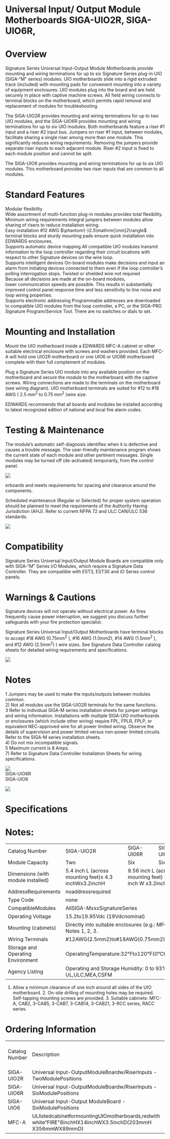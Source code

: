 # Universal Input/ Output Module Motherboards SIGA-UIO2R, SIGA-UIO6R,  

# Overview  

Signature Series Universal Input-Output Module Motherboards provide mounting and wiring terminations for up to six Signature Series plug-in UIO (SIGA-“M” series) modules. UIO motherboards slide into a rigid extruded track (included) with mounting pads for convenient mounting into a variety of equipment enclosures. UIO modules plug into the board and are held securely in place with captive machine screws. All field wiring connects to terminal blocks on the motherboard, which permits rapid removal and replacement of modules for troubleshooting.  

The SIGA-UIO2R provides mounting and wiring terminations for up to two UIO modules, and the SIGA-UIO6R provides mounting and wiring terminations for up to six UIO modules. Both motherboards feature a riser #1 input and a riser #2 input bus. Jumpers on riser #1 input, between modules, facilitate sharing a single riser among more than one module. This significantly reduces wiring requirements. Removing the jumpers provide separate riser inputs to each adjacent module. Riser #2 input is fixed to each module position and cannot be split.  

The SIGA-UIO6 provides mounting and wiring terminations for up to six UIO modules. This motherboard provides two riser inputs that are common to all modules.  

# Standard Features  

Modular flexibility   
Wide assortment of multi-function plug-in modules provides total flexibility.   
Minimum wiring requirements Integral jumpers between modules allow sharing of risers to reduce installation wiring.   
Easy installation #12 AWG $\phantom{-}2.5\mathrm{\mm}2\rangle$ terminal blocks and sturdy mounting pads ensure quick installation into EDWARDS enclosures.   
Supports automatic device mapping All compatible UIO modules transmit information to the loop controller regarding their circuit locations with respect to other Signature devices on the wire loop.   
Supports intelligent devices On-board modules make decisions and input an alarm from initiating devices connected to them even if the loop controller’s polling interrogation stops. Twisted or shielded wire not required   
Because all decisions are made at the on-board modules,   
lower communication speeds are possible. This results in substantially improved control panel response time and less sensitivity to line noise and loop wiring properties.   
Supports electronic addressing Programmable addresses are downloaded to compatible UIO modules from the loop controller, a PC, or the SIGA-PRO Signature Program/Service Tool. There are no switches or dials to set.  

# Mounting and Installation  

Mount the UIO motherboard inside a EDWARDS MFC-A cabinet or other suitable electrical enclosure with screws and washers provided. Each MFC-A will hold one UIO2R motherboard or one UIO6 or UIO6R motherboard complete with their full complement of modules.  

Plug a Signature Series UIO module into any available position on the motherboard and secure the module to the motherboard with the captive screws. Wiring connections are made to the terminals on the motherboard (see wiring diagram). UIO motherboard terminals are suited for #12 to #18 AWG ( $2.5\;\mathrm{mm}^{2}$ to $0.75\;\mathrm{mm}^{2}$ )wire size.  

EDWARDS recommends that all boards and modules be installed according to latest recognized edition of national and local fire alarm codes.  

# Testing & Maintenance  

The module’s automatic self-diagnosis identifies when it is defective and causes a trouble message.  The user-friendly maintenance program shows the current state of each module and other pertinent messages.  Single modules may be turned off (de-activated) temporarily, from the control panel.  

![](images/c24b300dee3d09c1e4b80ebeed5b8ea466a3bc43d536a40996d7dac1bfc70f2b.jpg)  

erboards and meets requirements for spacing and clearance around the components.  

Scheduled maintenance (Regular or Selected) for proper system operation should be planned to meet the requirements of the Authority Having Jurisdiction (AHJ).  Refer to current NFPA 72 and ULC CAN/ULC 536 standards.  

![](images/fd64cba17ab1379f5c7d8da4ea2d79a8041cb404656fe5105d76b7535721c3bb.jpg)  

# Compatibility  

Signature Series Universal Input/Output Module Boards are compatible only with SIGA-“M” Series I/O Modules, which require a Signature Data Controller. They are compatible with EST3, EST3X and iO Series control panels.  

# Warnings & Cautions  

Signature devices will not operate without electrical power. As fires frequently cause power interruption, we suggest you discuss further safeguards with your fire protection specialist.  

Signature Series Universal Input/Output Motherboards have terminal blocks to accept #18 AWG $(0.75\mathsf{m m}^{2}$ ), #16 AWG (1.0mm2), #14 AWG $(1.5\mathsf{m m}^{2}$ ), and #12 AWG $(2.5\mathsf{m m}^{2})$ ) wire sizes. See Signature Data Controller catalog sheets for detailed wiring requirements and specifications.  

![](images/ce97880f6e44194054853b9419f083eac894c6f1fd6c49e6bac3001412fe4189.jpg)  

# Notes  

1 Jumpers may be used to make the inputs/outputs between modules common.   
2) Not all modules use the SIGA-UIO2R terminals for the same functions.   
3 Refer to individual SIGA-M series installation sheets for jumper settings and wiring information. Installations with multiple SIGA-UIO motherboards or enclosures (which include other wiring) require FPL, FPLR, FPLP, or equivalent NEC-approved wire for all power limited wiring. Observe the details of supervision and power limited versus non-power limited circuits. Refer to the SIGA-M series installation sheets.   
4) Do not mix incompatible signals.   
5 Maximum current is 8 Amps.   
7) Refer to Signature Data Controller Installation Sheets for wiring specifications.  

![](images/7d85ef0cfae354b38469906017807e2b02c6369d0ea461e30aa4fb3d4e480963.jpg)  
SIGA-UIO6R   
SIGA-UIO6  

![](images/2ad7c90668f14fedb04efc72a0a9368028a914face9560105ecfe17a8eb31a66.jpg)  

# Specifications  

# Notes:  

<html><body><table><tr><td>Catalog Number</td><td>SIGA-UIO2R</td><td>SIGA-UI06R</td><td>SIGA-UI06</td></tr><tr><td>Module Capacity</td><td>Two</td><td>Six</td><td>Six</td></tr><tr><td>Dimensions (with module installed)</td><td>5.4 inch L (across mounting feet)x 4.3 inchWx3.2inchH</td><td colspan="2">9.56 inch L (across mounting feet) x 4.3 inch W x3.2inchH</td></tr><tr><td>AddressRequirements</td><td colspan="3">noaddressrequired</td></tr><tr><td>Type Code</td><td colspan="3">none</td></tr><tr><td>CompatibleModules</td><td colspan="3">AllSIGA-MxxxSignatureSeries</td></tr><tr><td>Operating Voltage</td><td colspan="3">15.2to19.95Vdc (19Vdcnominal)</td></tr><tr><td>Mounting (cabinets)</td><td colspan="3">Directly into suitable enclosures (e.g.: MFC-A) - Notes 1, 2, 3.</td></tr><tr><td>Wiring Terminals</td><td colspan="3">#12AWG(2.5mm2)to#18AWG(0.75mm2)</td></tr><tr><td>Storage and Operating Environment</td><td colspan="3">OperatingTemperature:32°Fto120°F(0°Cto49°C)</td></tr><tr><td>Agency Listing</td><td colspan="3">Operating and Storage Humidity: 0 to 93% RH UL,ULC,MEA,CSFM</td></tr></table></body></html>

1.	 Allow a minimum clearance of one inch around all sides of the UIO motherboard. 2.	 On-site drilling of mounting holes may be required. Self-tapping mounting screws are provided. 3.	 Suitable cabinets: MFC-A, CAB2, 3-CAB5, 3-CAB7, 3-CAB14, 3-CAB21, 3-RCC series, RACC series.  

# Ordering Information  

<html><body><table><tr><td>Catalog Number</td><td>Description</td><td>Ship Wt. - Ib (kg)</td></tr><tr><td>SIGA-UIO2R</td><td>Universal Input-OutputModuleBoardw/RiserInputs -TwoModulePositions</td><td>0.32 (0.15)</td></tr><tr><td>SIGA-UIO6R</td><td>Universal Input-OutputModuleBoardw/RiserInputs -SixModulePositions</td><td>0.62 (0.28)</td></tr><tr><td>SIGA-UIO6</td><td>Universal Input-Output ModuleBoard -SixModulePositions</td><td>0.56 (0.25)</td></tr><tr><td>MFC-A</td><td>ULlistedcabinetformountingUlOmotherboards,redwith white“FIRE"8inchHX14inchWX3.5inchD(203mmH X356mmWX89mmD)</td><td>7.0 (3.1)</td></tr></table></body></html>  